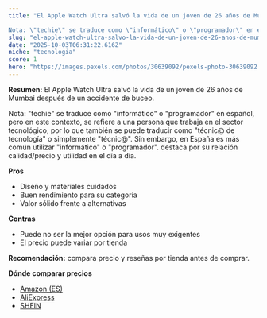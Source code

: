 ```yaml
---
title: "El Apple Watch Ultra salvó la vida de un joven de 26 años de Mumbai después de un accidente de buceo.

Nota: \"techie\" se traduce como \"informático\" o \"programador\" en español, pero en este contexto, se refiere a una persona que trabaja en el sector tecnológico, por lo que también se puede traducir como \"técnic@ de tecnología\" o simplemente \"técnic@\". Sin embargo, en España es más común utilizar \"informático\" o \"programador\"."
slug: "el-apple-watch-ultra-salvo-la-vida-de-un-joven-de-26-anos-de-mumbai-despues-de-u"
date: "2025-10-03T06:31:22.616Z"
niche: "tecnologia"
score: 1
hero: "https://images.pexels.com/photos/30639092/pexels-photo-30639092.jpeg?auto=compress&cs=tinysrgb&fit=crop&h=627&w=1200&auto=compress&cs=tinysrgb&w=1200&h=675&fit=crop"
---
```


**Resumen:** El Apple Watch Ultra salvó la vida de un joven de 26 años de Mumbai después de un accidente de buceo.

Nota: "techie" se traduce como "informático" o "programador" en español, pero en este contexto, se refiere a una persona que trabaja en el sector tecnológico, por lo que también se puede traducir como "técnic@ de tecnología" o simplemente "técnic@". Sin embargo, en España es más común utilizar "informático" o "programador". destaca por su relación calidad/precio y utilidad en el día a día.

**Pros**
- Diseño y materiales cuidados
- Buen rendimiento para su categoría
- Valor sólido frente a alternativas

**Contras**
- Puede no ser la mejor opción para usos muy exigentes
- El precio puede variar por tienda

**Recomendación:** compara precio y reseñas por tienda antes de comprar.

**Dónde comparar precios**
- [Amazon (ES)](https://www.amazon.es/s?k=El%20Apple%20Watch%20Ultra%20salv%C3%B3%20la%20vida%20de%20un%20joven%20de%2026%20a%C3%B1os%20de%20Mumbai%20despu%C3%A9s%20de%20un%20accidente%20de%20buceo.%0A%0ANota%3A%20%22techie%22%20se%20traduce%20como%20%22inform%C3%A1tico%22%20o%20%22programador%22%20en%20espa%C3%B1ol%2C%20pero%20en%20este%20contexto%2C%20se%20refiere%20a%20una%20persona%20que%20trabaja%20en%20el%20sector%20tecnol%C3%B3gico%2C%20por%20lo%20que%20tambi%C3%A9n%20se%20puede%20traducir%20como%20%22t%C3%A9cnic%40%20de%20tecnolog%C3%ADa%22%20o%20simplemente%20%22t%C3%A9cnic%40%22.%20Sin%20embargo%2C%20en%20Espa%C3%B1a%20es%20m%C3%A1s%20com%C3%BAn%20utilizar%20%22inform%C3%A1tico%22%20o%20%22programador%22.&tag=teknovashop25-21)
- [AliExpress](https://www.aliexpress.com/wholesale?SearchText=El%20Apple%20Watch%20Ultra%20salv%C3%B3%20la%20vida%20de%20un%20joven%20de%2026%20a%C3%B1os%20de%20Mumbai%20despu%C3%A9s%20de%20un%20accidente%20de%20buceo.%0A%0ANota%3A%20%22techie%22%20se%20traduce%20como%20%22inform%C3%A1tico%22%20o%20%22programador%22%20en%20espa%C3%B1ol%2C%20pero%20en%20este%20contexto%2C%20se%20refiere%20a%20una%20persona%20que%20trabaja%20en%20el%20sector%20tecnol%C3%B3gico%2C%20por%20lo%20que%20tambi%C3%A9n%20se%20puede%20traducir%20como%20%22t%C3%A9cnic%40%20de%20tecnolog%C3%ADa%22%20o%20simplemente%20%22t%C3%A9cnic%40%22.%20Sin%20embargo%2C%20en%20Espa%C3%B1a%20es%20m%C3%A1s%20com%C3%BAn%20utilizar%20%22inform%C3%A1tico%22%20o%20%22programador%22.)
- [SHEIN](https://www.shein.com/pdsearch/El%20Apple%20Watch%20Ultra%20salv%C3%B3%20la%20vida%20de%20un%20joven%20de%2026%20a%C3%B1os%20de%20Mumbai%20despu%C3%A9s%20de%20un%20accidente%20de%20buceo.%0A%0ANota%3A%20%22techie%22%20se%20traduce%20como%20%22inform%C3%A1tico%22%20o%20%22programador%22%20en%20espa%C3%B1ol%2C%20pero%20en%20este%20contexto%2C%20se%20refiere%20a%20una%20persona%20que%20trabaja%20en%20el%20sector%20tecnol%C3%B3gico%2C%20por%20lo%20que%20tambi%C3%A9n%20se%20puede%20traducir%20como%20%22t%C3%A9cnic%40%20de%20tecnolog%C3%ADa%22%20o%20simplemente%20%22t%C3%A9cnic%40%22.%20Sin%20embargo%2C%20en%20Espa%C3%B1a%20es%20m%C3%A1s%20com%C3%BAn%20utilizar%20%22inform%C3%A1tico%22%20o%20%22programador%22.)